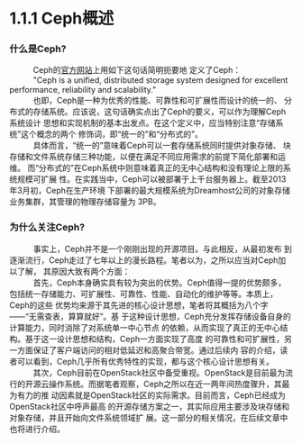 # 1.1.1 Ceph概述
### 什么是Ceph?
&emsp;&emsp;&emsp;Ceph的[官方网站](https://www.ceph.com)上用如下这句话简明扼要地
定义了Ceph：<br>
&emsp;&emsp;&emsp;"Ceph is a unified, distributed storage system designed for 
excellent performance, reliability and scalability."<br>
&emsp;&emsp;&emsp;也即，Ceph是一种为优秀的性能、可靠性和可扩展性而设计的统一的、
分布式的存储系统。应该说，这句话确实点出了Ceph的要义，可以作为理解Ceph系统设计
思想和实现机制的基本出发点。在这个定义中，应当特别注意“存储系统”这个概念的两个
修饰词，即“统一的”和“分布式的”。<br>
&emsp;&emsp;&emsp;具体而言，“统一的”意味着Ceph可以一套存储系统同时提供对象存储、
块存储和文件系统存储三种功能，以便在满足不同应用需求的前提下简化部署和运维。
而“分布式的”在Ceph系统中则意味着真正的无中心结构和没有理论上限的系统规模可扩展
性。在实践当中，Ceph可以被部署于上千台服务器上。截至2013年3月初，Ceph在生产环境
下部署的最大规模系统为Dreamhost公司的对象存储业务集群，其管理的物理存储容量为
3PB。<br> 
### 为什么关注Ceph? <br>
&emsp;&emsp;&emsp;事实上，Ceph并不是一个刚刚出现的开源项目。与此相反，从最初发布
到逐渐流行，Ceph走过了七年以上的漫长路程。笔者以为，之所以应当对Ceph加以了解，
其原因大致有两个方面：<br>
&emsp;&emsp;&emsp;首先，Ceph本身确实具有较为突出的优势。Ceph值得一提的优势颇多，
包括统一存储能力、可扩展性、可靠性、性能、自动化的维护等等。本质上，Ceph的这些
优势均来源于其先进的核心设计思想，笔者将其概括为八个字——“无需查表，算算就好”。基
于这种设计思想，Ceph充分发挥存储设备自身的计算能力，同时消除了对系统单一中心节点
的依赖，从而实现了真正的无中心结构。基于这一设计思想和结构，Ceph一方面实现了高度
的可靠性和可扩展性，另一方面保证了客户端访问的相对低延迟和高聚合带宽。通过后续内
容的介绍，读者可以看到，Ceph几乎所有优秀特性的实现，都与这个核心设计思想有关。<br>
&emsp;&emsp;&emsp;其次，Ceph目前在OpenStack社区中备受重视。OpenStack是目前最为流
行的开源云操作系统。而据笔者观察，Ceph之所以在近一两年间热度骤升，其最为有力的推
动因素就是OpenStack社区的实际需求。目前而言，Ceph已经成为OpenStack社区中呼声最高
的开源存储方案之一，其实际应用主要涉及块存储和对象存储，并且开始向文件系统领域扩
展。这一部分的相关情况，在后续文章中也将进行介绍。
